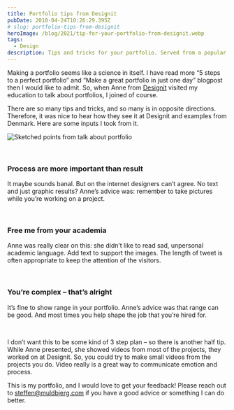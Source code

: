 ```yaml
---
title: Portfolio tips from Designit
pubDate: 2018-04-24T10:26:29.395Z
# slug: portfolio-tips-from-designit
heroImage: /blog/2021/tip-for-your-portfolio-from-designit.webp
tags:
  - Design
description: Tips and tricks for your portfolio. Served from a popular Aarhus design company.
---
```


Making a portfolio seems like a science in itself. I have read more “5 steps to a perfect portfolio” and “Make a great portfolio in just one day” blogpost then I would like to admit. So, when Anne from [Designit](https://www.designit.com/) visited my education to talk about portfolios, I joined of course.

There are so many tips and tricks, and so many is in opposite directions. Therefore, it was nice to hear how they see it at Designit and examples from Denmark. Here are some inputs I took from it.

![Sketched points from talk about portfolio](/blog/2021/tip-for-your-portfolio-from-designit.webp)

<br/>

### Process are more important than result
It maybe sounds banal. But on the internet designers can’t agree. No text and just graphic results? Anne’s advice was: remember to take pictures while you’re working on a project.

<br/>

### Free me from your academia
Anne was really clear on this: she didn’t like to read sad, unpersonal academic language. Add text to support the images. The length of tweet is often appropriate to keep the attention of the visitors.

<br/>

### You’re complex – that’s alright
It’s fine to show range in your portfolio. Anne’s advice was that range can be good. And most times you help shape the job that you’re hired for.

<br/>

I don’t want this to be some kind of 3 step plan – so there is another half tip. While Anne presented, she showed videos from most of the projects, they worked on at Designit. So, you could try to make small videos from the projects you do. Video really is a great way to communicate emotion and process.

This is my portfolio, and I would love to get your feedback! Please reach out to [steffen@muldbjerg.com](mailto:steffen@muldbjerg.com) if you have a good advice or something I can do better.

